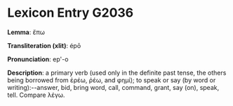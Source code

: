 # Lexicon Entry G2036

**Lemma**: ἔπω

**Transliteration (xlit)**: épō

**Pronunciation**: ep'-o

**Description**:
a primary verb (used only in the definite past tense, the others being borrowed from ἐρέω, ῥέω, and φημί); to speak or say (by word or writing):--answer, bid, bring word, call, command, grant, say (on), speak, tell. Compare λέγω.
